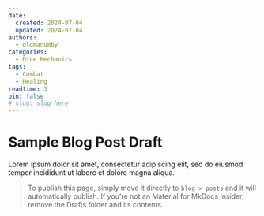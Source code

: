 ```yaml
---
date:
  created: 2024-07-04
  updated: 2024-07-04
authors:
  - oldmanumby
categories:
  - Dice Mechanics
tags:
  - Combat
  - Healing
readtime: 3
pin: false
# slug: slug here
---
```


# Sample Blog Post Draft

Lorem ipsum dolor sit amet, consectetur adipiscing elit, sed do eiusmod tempor incididunt ut labore et dolore magna aliqua.

>To publish this page, simply move it directly to `blog > posts` and it will automatically publish. If you're not an Material for MkDocs Insider, remove the Drafts folder and its contents.